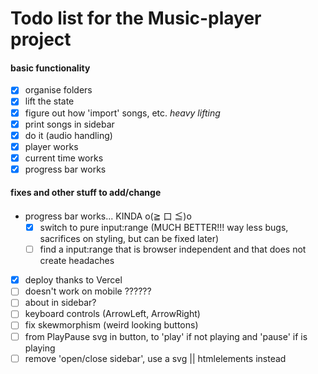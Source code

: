 # Todo list for the Music-player project

#### basic functionality

- [x] organise folders
- [x] lift the state
- [x] figure out how 'import' songs, etc. _heavy lifting_
- [x] print songs in sidebar
- [x] do it (audio handling)
- [x] player works
- [x] current time works
- [x] progress bar works

#### fixes and other stuff to add/change

- progress bar works... KINDA o(≧ 口 ≦)o
  - [x] switch to pure input:range (MUCH BETTER!!! way less bugs, sacrifices on styling, but can be fixed later)
  - [ ] find a input:range that is browser independent and that does not create headaches
- [x] deploy thanks to Vercel
- [ ] doesn't work on mobile ??????
- [ ] about in sidebar?
- [ ] keyboard controls (ArrowLeft, ArrowRight)
- [ ] fix skewmorphism (weird looking buttons)
- [ ] from PlayPause svg in button, to 'play' if not playing and 'pause' if is playing
- [ ] remove 'open/close sidebar', use a svg || htmlelements instead
